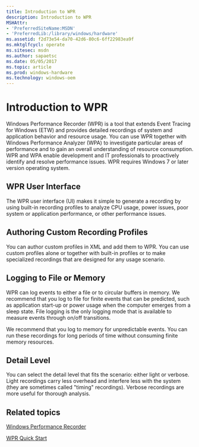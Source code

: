 ```yaml
---
title: Introduction to WPR
description: Introduction to WPR
MSHAttr:
- 'PreferredSiteName:MSDN'
- 'PreferredLib:/library/windows/hardware'
ms.assetid: f2d73e54-da70-42d6-80c6-6ff22983ea9f
ms.mktglfcycl: operate
ms.sitesec: msdn
ms.author: sapaetsc
ms.date: 05/05/2017
ms.topic: article
ms.prod: windows-hardware
ms.technology: windows-oem
---
```


# Introduction to WPR


Windows Performance Recorder (WPR) is a tool that extends Event Tracing for Windows (ETW) and provides detailed recordings of system and application behavior and resource usage. You can use WPR together with Windows Performance Analyzer (WPA) to investigate particular areas of performance and to gain an overall understanding of resource consumption. WPR and WPA enable development and IT professionals to proactively identify and resolve performance issues. WPR requires Windows 7 or later version operating system.

## WPR User Interface


The WPR user interface (UI) makes it simple to generate a recording by using built-in recording profiles to analyze CPU usage, power issues, poor system or application performance, or other performance issues.

## Authoring Custom Recording Profiles


You can author custom profiles in XML and add them to WPR. You can use custom profiles alone or together with built-in profiles or to make specialized recordings that are designed for any usage scenario.

## Logging to File or Memory


WPR can log events to either a file or to circular buffers in memory. We recommend that you log to file for finite events that can be predicted, such as application start-up or power usage when the computer emerges from a sleep state. File logging is the only logging mode that is available to measure events through on/off transitions.

We recommend that you log to memory for unpredictable events. You can run these recordings for long periods of time without consuming finite memory resources.

## Detail Level


You can select the detail level that fits the scenario: either light or verbose. Light recordings carry less overhead and interfere less with the system (they are sometimes called "timing" recordings). Verbose recordings are more useful for thorough analysis.

## Related topics


[Windows Performance Recorder](windows-performance-recorder.md)

[WPR Quick Start](wpr-quick-start.md)

 

 







